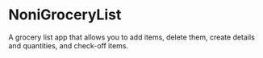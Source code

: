 # NoniGroceryList
A grocery list app that allows you to add items, delete them, create details and quantities, and check-off items.
